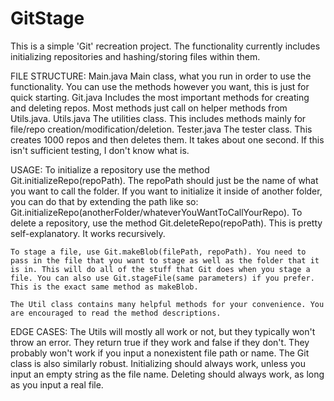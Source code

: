 # GitStage

This is a simple 'Git' recreation project. The functionality currently includes initializing repositories and hashing/storing files within them.

FILE STRUCTURE:
Main.java
    Main class, what you run in order to use the functionality. You can use the methods however you want, this is just for quick starting.
Git.java
    Includes the most important methods for creating and deleting repos. Most methods just call on helper methods from Utils.java. 
Utils.java
    The utilities class. This includes methods mainly for file/repo creation/modification/deletion. 
Tester.java
    The tester class. This creates 1000 repos and then deletes them. It takes about one second. If this isn't sufficient testing, I don't know what is. 

USAGE:
    To initialize a repository use the method Git.initializeRepo(repoPath). The repoPath should just be the name of what you want to call the folder. If you want to initialize it inside of another folder, you can do that by extending the path like so: Git.initializeRepo(anotherFolder/whateverYouWantToCallYourRepo).
    To delete a repository, use the method Git.deleteRepo(repoPath). This is pretty self-explanatory. It works recursively.

    To stage a file, use Git.makeBlob(filePath, repoPath). You need to pass in the file that you want to stage as well as the folder that it is in. This will do all of the stuff that Git does when you stage a file. You can also use Git.stageFile(same parameters) if you prefer. This is the exact same method as makeBlob. 

    The Util class contains many helpful methods for your convenience. You are encouraged to read the method descriptions. 

EDGE CASES:
    The Utils will mostly all work or not, but they typically won't throw an error. They return true if they work and false if they don't. They probably won't work if you input a nonexistent file path or name. 
    The Git class is also similarly robust. Initializing should always work, unless you input an empty string as the file name. Deleting should always work, as long as you input a real file. 